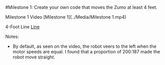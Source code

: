 #Milestone 1: Create your own code that moves the Zumo at least 4 feet.

Milestone 1 Video
[Milestone 1](../Media/Milestone 1.mp4)

4-Foot Line
[Line](../Media/Line.png)

Notes: 
- By default, as seen on the video, the robot veers to the left when the motor speeds are equal. I found that a proportion of 200:187 made the robot move straight.
